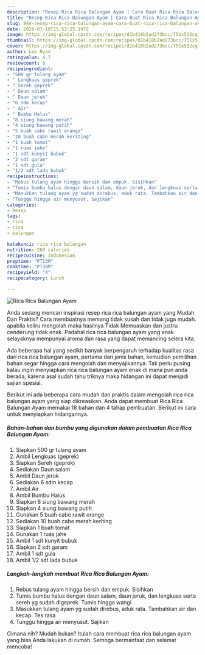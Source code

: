```yaml
---
description: "Resep Rica Rica Balungan Ayam | Cara Buat Rica Rica Balungan Ayam Yang Paling Enak"
title: "Resep Rica Rica Balungan Ayam | Cara Buat Rica Rica Balungan Ayam Yang Paling Enak"
slug: 844-resep-rica-rica-balungan-ayam-cara-buat-rica-rica-balungan-ayam-yang-paling-enak
date: 2020-07-10T15:53:25.197Z
image: https://img-global.cpcdn.com/recipes/d1b418b2ad273bcc/751x532cq70/rica-rica-balungan-ayam-foto-resep-utama.jpg
thumbnail: https://img-global.cpcdn.com/recipes/d1b418b2ad273bcc/751x532cq70/rica-rica-balungan-ayam-foto-resep-utama.jpg
cover: https://img-global.cpcdn.com/recipes/d1b418b2ad273bcc/751x532cq70/rica-rica-balungan-ayam-foto-resep-utama.jpg
author: Leo Ryan
ratingvalue: 4.7
reviewcount: 8
recipeingredient:
- "500 gr tulang ayam"
- " Lengkuas geprek"
- " Sereh geprek"
- " Daun salam"
- " Daun jeruk"
- "6 sdm kecap"
- " Air"
- " Bumbu Halus"
- "8 siung bawang merah"
- "4 siung bawang putih"
- "5 buah cabe rawit orange"
- "10 buah cabe merah keriting"
- "1 buah tomat"
- "1 ruas jahe"
- "1 sdt kunyit bubuk"
- "2 sdt garam"
- "1 sdt gula"
- "1/2 sdt lada bubuk"
recipeinstructions:
- "Rebus tulang ayam hingga bersih dan empuk. Sisihkan"
- "Tumis bumbu halus dengan daun salam, daun jeruk, dan lengkuas serta sereh yg sudah digeprek. Tumis hingga wangi"
- "Masukkan tulang ayam yg sudah direbus, aduk rata. Tambahkan air dan kecap. Tes rasa"
- "Tunggu hingga air menyusut. Sajikan"
categories:
- Resep
tags:
- rica
- rica
- balungan

katakunci: rica rica balungan 
nutrition: 260 calories
recipecuisine: Indonesian
preptime: "PT13M"
cooktime: "PT38M"
recipeyield: "4"
recipecategory: Lunch

---
```



![Rica Rica Balungan Ayam](https://img-global.cpcdn.com/recipes/d1b418b2ad273bcc/751x532cq70/rica-rica-balungan-ayam-foto-resep-utama.jpg)

Anda sedang mencari inspirasi resep rica rica balungan ayam yang Mudah Dan Praktis? Cara membuatnya memang tidak susah dan tidak juga mudah. apabila keliru mengolah maka hasilnya Tidak Memuaskan dan justru cenderung tidak enak. Padahal rica rica balungan ayam yang enak selayaknya mempunyai aroma dan rasa yang dapat memancing selera kita.



Ada beberapa hal yang sedikit banyak berpengaruh terhadap kualitas rasa dari rica rica balungan ayam, pertama dari jenis bahan, kemudian pemilihan bahan segar hingga cara mengolah dan menyajikannya. Tak perlu pusing kalau ingin menyiapkan rica rica balungan ayam enak di mana pun anda berada, karena asal sudah tahu triknya maka hidangan ini dapat menjadi sajian spesial.


Berikut ini ada beberapa cara mudah dan praktis dalam mengolah rica rica balungan ayam yang siap dikreasikan. Anda dapat membuat Rica Rica Balungan Ayam memakai 18 bahan dan 4 tahap pembuatan. Berikut ini cara untuk menyiapkan hidangannya.

<!--inarticleads1-->

##### Bahan-bahan dan bumbu yang digunakan dalam pembuatan Rica Rica Balungan Ayam:

1. Siapkan 500 gr tulang ayam
1. Ambil  Lengkuas (geprek)
1. Siapkan  Sereh (geprek)
1. Sediakan  Daun salam
1. Ambil  Daun jeruk
1. Sediakan 6 sdm kecap
1. Ambil  Air
1. Ambil  Bumbu Halus
1. Siapkan 8 siung bawang merah
1. Siapkan 4 siung bawang putih
1. Gunakan 5 buah cabe rawit orange
1. Sediakan 10 buah cabe merah keriting
1. Siapkan 1 buah tomat
1. Gunakan 1 ruas jahe
1. Ambil 1 sdt kunyit bubuk
1. Siapkan 2 sdt garam
1. Ambil 1 sdt gula
1. Ambil 1/2 sdt lada bubuk




<!--inarticleads2-->

##### Langkah-langkah membuat Rica Rica Balungan Ayam:

1. Rebus tulang ayam hingga bersih dan empuk. Sisihkan
1. Tumis bumbu halus dengan daun salam, daun jeruk, dan lengkuas serta sereh yg sudah digeprek. Tumis hingga wangi
1. Masukkan tulang ayam yg sudah direbus, aduk rata. Tambahkan air dan kecap. Tes rasa
1. Tunggu hingga air menyusut. Sajikan




Gimana nih? Mudah bukan? Itulah cara membuat rica rica balungan ayam yang bisa Anda lakukan di rumah. Semoga bermanfaat dan selamat mencoba!
